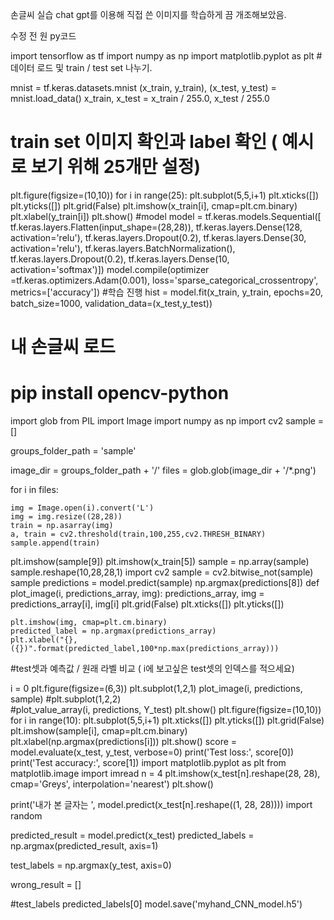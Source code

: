 손글씨 실습
chat gpt를 이용해 직접 쓴 이미지를 학습하게 끔 개조해보았음.

수정 전 원 py코드


import tensorflow as tf 
import numpy as np
import matplotlib.pyplot as plt
#데이터 로드 및 train / test set 나누기.

mnist = tf.keras.datasets.mnist
(x_train, y_train), (x_test, y_test) = mnist.load_data()
x_train, x_test = x_train / 255.0, x_test / 255.0
# train set 이미지 확인과 label 확인 ( 예시로 보기 위해 25개만 설정)
plt.figure(figsize=(10,10))
for i in range(25):
    plt.subplot(5,5,i+1)
    plt.xticks([])
    plt.yticks([])
    plt.grid(False)
    plt.imshow(x_train[i], cmap=plt.cm.binary)
    plt.xlabel(y_train[i])
plt.show()
#model
model = tf.keras.models.Sequential([
        tf.keras.layers.Flatten(input_shape=(28,28)),
        tf.keras.layers.Dense(128, activation='relu'),
        tf.keras.layers.Dropout(0.2),
        tf.keras.layers.Dense(30, activation='relu'),
        tf.keras.layers.BatchNormalization(),
        tf.keras.layers.Dropout(0.2),
        tf.keras.layers.Dense(10, activation='softmax')])
model.compile(optimizer =tf.keras.optimizers.Adam(0.001),
              loss='sparse_categorical_crossentropy',
              metrics=['accuracy'])
#학습 진행
hist = model.fit(x_train, y_train, epochs=20, batch_size=1000, validation_data=(x_test,y_test))
# 내 손글씨 로드 
# pip install opencv-python
import glob
from PIL import Image
import numpy as np 
import cv2
sample = [] 

groups_folder_path = 'sample' 
    
image_dir = groups_folder_path + '/'
files = glob.glob(image_dir + '/*.png')
    

for i in files:
   
    img = Image.open(i).convert('L')
    img = img.resize((28,28))
    train = np.asarray(img)
    a, train = cv2.threshold(train,100,255,cv2.THRESH_BINARY) 
    sample.append(train)    
plt.imshow(sample[9])
plt.imshow(x_train[5])
sample = np.array(sample)
sample.reshape(10,28,28,1)
import cv2
sample = cv2.bitwise_not(sample)
sample
predictions = model.predict(sample)
np.argmax(predictions[8])
def plot_image(i, predictions_array, img):
    predictions_array, img = predictions_array[i], img[i]
    plt.grid(False)
    plt.xticks([])
    plt.yticks([])

    plt.imshow(img, cmap=plt.cm.binary)
    predicted_label = np.argmax(predictions_array)
    plt.xlabel("{},({})".format(predicted_label,100*np.max(predictions_array))) 
                                    
#test셋과 예측값 / 원래 라벨 비교 ( i에 보고싶은 test셋의 인덱스를 적으세요)


i = 0
plt.figure(figsize=(6,3))
plt.subplot(1,2,1)
plot_image(i, predictions, sample)
#plt.subplot(1,2,2)    
#plot_value_array(i, predictions,  Y_test)
plt.show()
plt.figure(figsize=(10,10))
for i in range(10):
    plt.subplot(5,5,i+1)
    plt.xticks([])
    plt.yticks([])
    plt.grid(False)
    plt.imshow(sample[i], cmap=plt.cm.binary)
    plt.xlabel(np.argmax(predictions[i]))
plt.show()
score = model.evaluate(x_test, y_test, verbose=0)
print('Test loss:', score[0])
print('Test accuracy:', score[1])
import matplotlib.pyplot as plt
from matplotlib.image import imread
n = 4
plt.imshow(x_test[n].reshape(28, 28), cmap='Greys', interpolation='nearest')
plt.show()

print('내가 본 글자는 ', model.predict(x_test[n].reshape((1, 28, 28))))
import random

predicted_result = model.predict(x_test)
predicted_labels = np.argmax(predicted_result, axis=1)

test_labels = np.argmax(y_test, axis=0)

wrong_result = []


#test_labels
predicted_labels[0]
model.save('myhand_CNN_model.h5')
